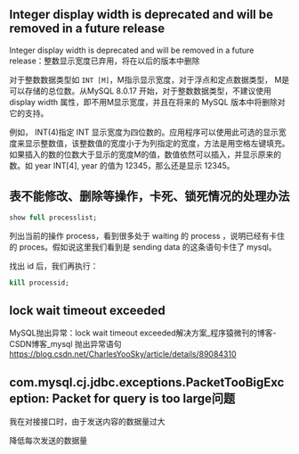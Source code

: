 ## Integer display width is deprecated and will be removed in a future release

Integer display width is deprecated and will be removed in a future release：整数显示宽度已弃用，将在以后的版本中删除

对于整数数据类型如 `INT [M]`，M指示显示宽度，对于浮点和定点数据类型， M是可以存储的总位数。从MySQL 8.0.17 开始，对于整数数据类型，不建议使用display width 属性，即不用M显示宽度，并且在将来的 MySQL 版本中将删除对它的支持。

例如， INT(4)指定 INT 显示宽度为四位数的。应用程序可以使用此可选的显示宽度来显示整数值，该整数值的宽度小于为列指定的宽度，方法是用空格左键填充。如果插入的数的位数大于显示的宽度M的值，数值依然可以插入，并显示原来的数。如 year INT[4], year 的值为 12345，那么还是显示 12345。

## 表不能修改、删除等操作，卡死、锁死情况的处理办法

```sql
show full processlist;
```

列出当前的操作 process，看到很多处于 waiting 的 process ，说明已经有卡住的 proces。假如说这里我们看到是 sending data 的这条语句卡住了 mysql。

找出 id 后，我们再执行：

```sql
kill processid;
```

## lock wait timeout exceeded

MySQL抛出异常：lock wait timeout exceeded解决方案_程序猿微刊的博客-CSDN博客_mysql 抛出异常语句
<https://blog.csdn.net/CharlesYooSky/article/details/89084310>

## com.mysql.cj.jdbc.exceptions.PacketTooBigException: Packet for query is too large问题

我在对接接口时，由于发送内容的数据量过大

降低每次发送的数据量
